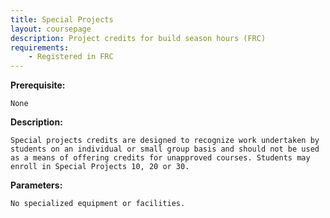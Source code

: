 ```yaml
---
title: Special Projects
layout: coursepage
description: Project credits for build season hours (FRC)
requirements:
    - Registered in FRC
---
```


**Prerequisite:**

    None

**Description:**

    Special projects credits are designed to recognize work undertaken by students on an individual or small group basis and should not be used as a means of offering credits for unapproved courses. Students may enroll in Special Projects 10, 20 or 30.

**Parameters:**

    No specialized equipment or facilities.
